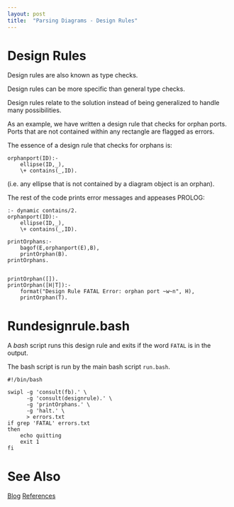 ```yaml
---
layout: post
title:  "Parsing Diagrams - Design Rules"
---
```


# Design Rules

Design rules are also known as type checks.

Design rules can be more specific than general type checks.

Design rules relate to the solution instead of being generalized to handle many possibilities.

As an example, we have written a design rule that checks for orphan ports.  Ports that are not contained within any rectangle are flagged as errors.

The essence of a design rule that checks for orphans is:

```
orphanport(ID):-
    ellipse(ID,_),
    \+ contains(_,ID).
```

(i.e. any ellipse that is not contained by a diagram object is an orphan).

The rest of the code prints error messages and appeases PROLOG:

```
:- dynamic contains/2.
orphanport(ID):-
    ellipse(ID,_),
    \+ contains(_,ID).

printOrphans:-
    bagof(E,orphanport(E),B),
    printOrphan(B).
printOrphans.


printOrphan([]).
printOrphan([H|T]):-
    format("Design Rule FATAL Error: orphan port ~w~n", H),
    printOrphan(T).
```

# Rundesignrule.bash

A *bash* script runs this design rule and exits if the word `FATAL` is in the output.

The bash script is run by the main bash script `run.bash`.

```
#!/bin/bash

swipl -g 'consult(fb).' \
      -g 'consult(designrule).' \
      -g 'printOrphans.' \
      -g 'halt.' \
      > errors.txt
if grep 'FATAL' errors.txt
then
    echo quitting
    exit 1
fi

```



# See Also

[Blog](https://guitarvydas.github.io)
[References](https://guitarvydas.github.io/2021/01/14/References.html)

<script src="https://utteranc.es/client.js" 
        repo="guitarvydas/guitarvydas.github.io" 
        issue-term="pathname" 
        theme="github-light" 
        crossorigin="anonymous" 
        async> 
</script> 
